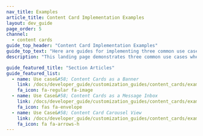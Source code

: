 ```yaml
---
nav_title: Examples
article_title: Content Card Implementation Examples
layout: dev_guide
page_order: 5
channel:
  - content cards
guide_top_header: "Content Card Implementation Examples"
guide_top_text: "Here are guides for implementing three common use cases for Content Cards."
description: "This landing page demonstrates three common use cases when implementing Content Cards: banner images, a message inbox, and a carousel of images."

guide_featured_title: "Section Articles"
guide_featured_list:
  - name: Use case&#58; Content Cards as a Banner
    link: /docs/developer_guide/customization_guides/content_cards/examples/banner
    fa_icon: fa-regular fa-image
  - name: Use Case&#58; Content Cards as a Message Inbox
    link: /docs/developer_guide/customization_guides/content_cards/examples/message_inbox
    fa_icon: fas fa-envelope
  - name: Use Case&#58; Content Card Carousel View
    link: /docs/developer_guide/customization_guides/content_cards/examples/carousel_view
    fa_icon: fa fa-arrows-h
---
```


